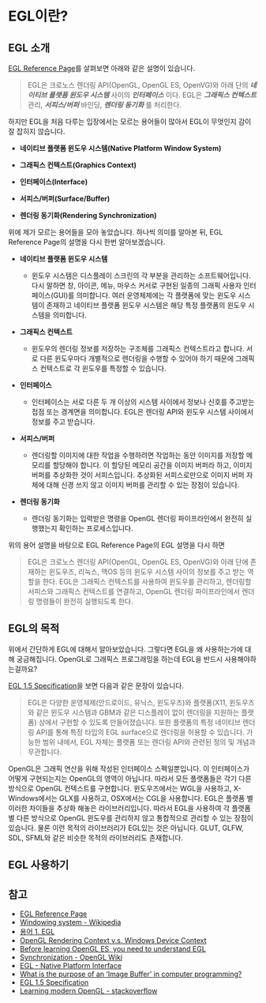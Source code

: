 # EGL이란?

## EGL 소개
[EGL Reference Page](https://registry.khronos.org/EGL/sdk/docs/man/)를 살펴보면 아래와 같은 설명이 있습니다.

> EGL은 크로노스 렌더링 API(OpenGL, OpenGL ES, OpenVG)와 아래 단의  _**네이티브 플랫폼 윈도우 시스템**_ 사이의 _**인터페이스**_ 이다. EGL은 _**그래픽스 컨텍스트**_ 관리, _**서피스/버퍼**_ 바인딩, _**렌더링 동기화**_ 를 처리한다.

하지만 EGL을 처음 다루는 입장에서는 모르는 용어들이 많아서 EGL이 무엇인지 감이 잘 잡히지 않습니다.

- **네이티브 플랫폼 윈도우 시스템(Native Platform Window System)**

- **그래픽스 컨텍스트(Graphics Context)**

- **인터페이스(Interface)**

- **서피스/버퍼(Surface/Buffer)**

- **렌더링 동기화(Rendering Synchronization)**

위에 제가 모르는 용어들을 모아 놓았습니다. 하나씩 의미를 알아본 뒤, EGL Reference Page의 설명을 다시 한번 알아보겠습니다.
- **네이티브 플랫폼 윈도우 시스템**
    - 윈도우 시스템은 디스플레이 스크린의 각 부분을 관리하는 소프트웨어입니다. 다시 말하면 창, 아이콘, 메뉴, 마우스 커서로 구현된 일종의 그래픽 사용자 인터페이스(GUI)를 의미합니다. 여러 운영체제에는 각 플랫폼에 맞는 윈도우 시스템이 존재하고 네이티브 플랫폼 윈도우 시스템은 해당 특정 플랫폼의 윈도우 시스템을 의미합니다.

- **그래픽스 컨텍스트**
    - 윈도우의 렌더링 정보를 저장하는 구조체를 그래픽스 컨텍스트라고 합니다. 서로 다른 윈도우마다 개별적으로 렌더링을 수행할 수 있어야 하기 때문에 그래픽스 컨텍스트로 각 윈도우를 특정할 수 있습니다.

- **인터페이스**
  - 인터페이스는 서로 다른 두 개 이상의 시스템 사이에서 정보나 신호를 주고받는 접점 또는 경계면을 의미합니다. EGL은 렌더링 API와 윈도우 시스템 사이에서 정보를 주고 받습니다.

- **서피스/버퍼**
  - 렌더링할 이미지에 대한 작업을 수행하려면 작업하는 동안 이미지를 저장할 메모리를 할당해야 합니다. 이 할당된 메모리 공간을 이미지 버퍼라 하고, 이미지 버퍼를 추상화한 것이 서피스입니다. 추상화된 서피스로만으로 이미지 버퍼 자체에 대해 신경 쓰지 않고 이미지 버퍼를 관리할 수 있는 장점이 있습니다.

- **렌더링 동기화**
  - 렌더링 동기화는 입력받은 명령을 OpenGL 렌더링 파이프라인에서 완전히 실행했는지 확인하는 프로세스입니다.

위의 용어 설명을 바탕으로 EGL Reference Page의 EGL 설명을 다시 하면

> EGL은 크로노스 렌더링 API(OpenGL, OpenGL ES, OpenVG)와 아래 단에 존재하는 윈도우즈, 리눅스, 맥OS 등의 윈도우 시스템 사이의 정보를 주고 받는 역할을 한다. EGL은 그래픽스 컨텍스트를 사용하여 윈도우를 관리하고, 렌더링할 서피스와 그래픽스 컨텍스트를 연결하고, OpenGL 렌더링 파이프라인에서 렌더링 명령들이 완전히 실행되도록 한다.

## EGL의 목적
위에서 간단하게 EGL에 대해서 알아보았습니다. 그렇다면 EGL을 왜 사용하는가에 대해 궁금해집니다. OpenGL로 그래픽스 프로그래밍을 하는데 EGL을 반드시 사용해야하는걸까요?

[EGL 1.5 Specification](https://registry.khronos.org/EGL/specs/eglspec.1.5.pdf)을 보면 다음과 같은 문장이 있습니다.

> EGL은 다양한 운영체제(안드로이드, 유닉스, 윈도우즈)와 플랫폼(X11, 윈도우즈와 같은 윈도우 시스템과 GBM과 같은 디스플레이 없이 렌더링을 지원하는 플랫폼) 상에서 구현할 수 있도록 만들어졌습니다. 또한 플랫폼의 특정 네이티브 렌더링 API를 통해 특정 타입의 EGL surface으로 렌더링을 허용할 수 있습니다. 
가능한 범위 내에서, EGL 자체는 플랫폼 또는 렌더링 API와 관련된 정의 및 개념과 무관합니다.

OpenGL은 그래픽 연산을 위해 작성된 인터페이스 스펙일뿐입니다. 이 인터페이스가 어떻게 구현되는지는 OpenGL의 영역이 아닙니다. 따라서 모든 플랫폼들은 각기 다른 방식으로 OpenGL 컨텍스트를 구현합니다. 윈도우즈에서는 WGL을 사용하고, X-Windows에서는 GLX를 사용하고, OSX에서는 CGL을 사용합니다. EGL은 플랫폼 별 이러한 차이들을 추상화 해놓은 라이브러리입니다. 따라서 EGL을 사용하여 각 플랫폼 별 다른 방식으로 OpenGL 윈도우를 관리하지 않고 통합적으로 관리할 수 있는 장점이 있습니다. 물론 이런 목적의 라이브러리가 EGL있는 것은 아닙니다. GLUT, GLFW, SDL, SFML와 같은 비슷한 목적의 라이브러리도 존재합니다.

## EGL 사용하기

## 참고
- [EGL Reference Page](https://registry.khronos.org/EGL/sdk/docs/man/)
- [Windowing system - Wikipedia](https://en.wikipedia.org/wiki/Windowing_system)
- [용어 1. EGL](https://brunch.co.kr/@sixzone11/14)
- [OpenGL Rendering Context v.s. Windows Device Context](https://diehard98.tistory.com/entry/OpenGL-Rendering-Context-vs-Windows-Device-Context)
- [Before learning OpenGL ES, you need to understand EGL](https://programmer.ink/think/before-learning-opengl-es-you-need-to-understand-egl.html)
- [Synchronization - OpenGL Wiki](https://www.khronos.org/opengl/wiki/Synchronization)
- [EGL - Native Platform Interface](https://jp.khronos.org/egl/)
- [What is the purpose of an ‘Image Buffer’ in computer programming?](https://www.quora.com/What-is-the-purpose-of-an-%E2%80%98Image-Buffer%E2%80%99-in-computer-programming)
- [EGL 1.5 Specification](https://registry.khronos.org/EGL/specs/eglspec.1.5.pdf)
- [Learning modern OpenGL - stackoverflow](https://stackoverflow.com/questions/8733663/learning-modern-opengl)